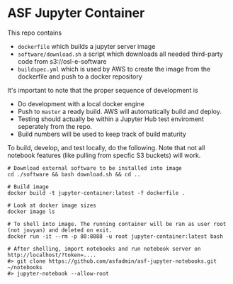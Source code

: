 # ASF Jupyter Container

This repo contains

- `dockerfile` which builds a jupyter server image
- `software/download.sh` a script which downloads all needed third-party code from s3://osl-e-software
- `buildspec.yml` which is used by AWS to create the image from the dockerfile and push to a docker repository

It's important to note that the proper sequence of development is

- Do development with a local docker engine
- Push to `master` a ready build. AWS will automatically build and deploy.
- Testing should actually be within a Jupyter Hub test enviroment seperately from the repo.
- Build numbers will be used to keep track of build maturity

To build, develop, and test locally, do the following. Note that not all notebook features (like pulling from specfic S3 buckets) will work.

```
# Download external software to be installed into image
cd ./software && bash download.sh && cd ..

# Build image
docker build -t jupyter-container:latest -f dockerfile .

# Look at docker image sizes
docker image ls

# To shell into image. The running container will be ran as user root (not jovyan) and deleted on exit.
docker run -it --rm -p 80:8888 -u root jupyter-container:latest bash

# After shelling, import notebooks and run notebook server on http://localhost/?token=....
#> git clone https://github.com/asfadmin/asf-jupyter-notebooks.git ~/notebooks
#> jupyter-notebook --allow-root
```

